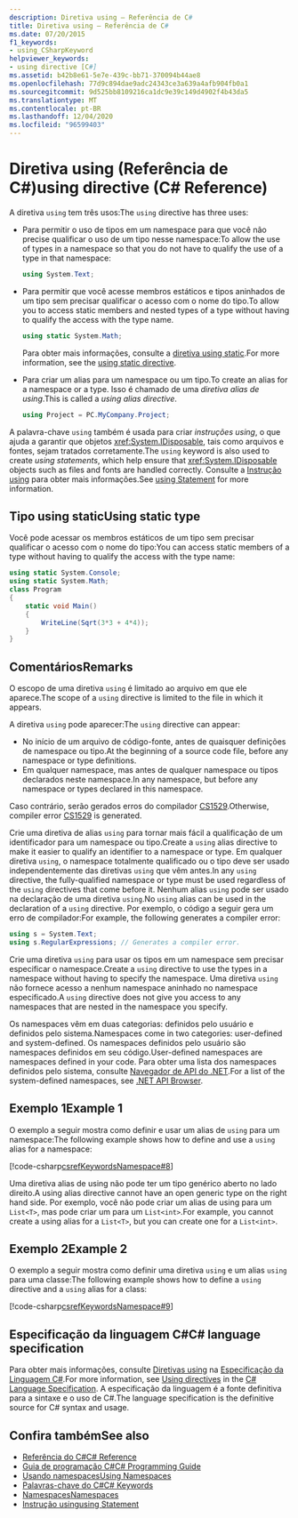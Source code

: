 ```yaml
---
description: Diretiva using – Referência de C#
title: Diretiva using – Referência de C#
ms.date: 07/20/2015
f1_keywords:
- using_CSharpKeyword
helpviewer_keywords:
- using directive [C#]
ms.assetid: b42b8e61-5e7e-439c-bb71-370094b44ae8
ms.openlocfilehash: 77d9c894dae9adc24343ce3a639a4afb904fb0a1
ms.sourcegitcommit: 9d525bb8109216ca1dc9e39c149d4902f4b43da5
ms.translationtype: MT
ms.contentlocale: pt-BR
ms.lasthandoff: 12/04/2020
ms.locfileid: "96599403"
---
```

# <a name="using-directive-c-reference"></a><span data-ttu-id="e8c74-103">Diretiva using (Referência de C#)</span><span class="sxs-lookup"><span data-stu-id="e8c74-103">using directive (C# Reference)</span></span>

<span data-ttu-id="e8c74-104">A diretiva `using` tem três usos:</span><span class="sxs-lookup"><span data-stu-id="e8c74-104">The `using` directive has three uses:</span></span>

- <span data-ttu-id="e8c74-105">Para permitir o uso de tipos em um namespace para que você não precise qualificar o uso de um tipo nesse namespace:</span><span class="sxs-lookup"><span data-stu-id="e8c74-105">To allow the use of types in a namespace so that you do not have to qualify the use of a type in that namespace:</span></span>

    ```csharp
    using System.Text;
    ```

- <span data-ttu-id="e8c74-106">Para permitir que você acesse membros estáticos e tipos aninhados de um tipo sem precisar qualificar o acesso com o nome do tipo.</span><span class="sxs-lookup"><span data-stu-id="e8c74-106">To allow you to access static members and nested types of a type without having to qualify the access with the type name.</span></span>

    ```csharp
    using static System.Math;
    ```

    <span data-ttu-id="e8c74-107">Para obter mais informações, consulte a [diretiva using static](using-static.md).</span><span class="sxs-lookup"><span data-stu-id="e8c74-107">For more information, see the [using static directive](using-static.md).</span></span>

- <span data-ttu-id="e8c74-108">Para criar um alias para um namespace ou um tipo.</span><span class="sxs-lookup"><span data-stu-id="e8c74-108">To create an alias for a namespace or a type.</span></span> <span data-ttu-id="e8c74-109">Isso é chamado de uma *diretiva alias de using*.</span><span class="sxs-lookup"><span data-stu-id="e8c74-109">This is called a *using alias directive*.</span></span>

    ```csharp
    using Project = PC.MyCompany.Project;
    ```

<span data-ttu-id="e8c74-110">A palavra-chave `using` também é usada para criar *instruções using*, o que ajuda a garantir que objetos <xref:System.IDisposable>, tais como arquivos e fontes, sejam tratados corretamente.</span><span class="sxs-lookup"><span data-stu-id="e8c74-110">The `using` keyword is also used to create *using statements*, which help ensure that <xref:System.IDisposable> objects such as files and fonts are handled correctly.</span></span> <span data-ttu-id="e8c74-111">Consulte a [Instrução using](using-statement.md) para obter mais informações.</span><span class="sxs-lookup"><span data-stu-id="e8c74-111">See [using Statement](using-statement.md) for more information.</span></span>

## <a name="using-static-type"></a><span data-ttu-id="e8c74-112">Tipo using static</span><span class="sxs-lookup"><span data-stu-id="e8c74-112">Using static type</span></span>

<span data-ttu-id="e8c74-113">Você pode acessar os membros estáticos de um tipo sem precisar qualificar o acesso com o nome do tipo:</span><span class="sxs-lookup"><span data-stu-id="e8c74-113">You can access static members of a type without having to qualify the access with the type name:</span></span>

```csharp
using static System.Console;
using static System.Math;
class Program
{
    static void Main()
    {
        WriteLine(Sqrt(3*3 + 4*4));
    }
}
```

## <a name="remarks"></a><span data-ttu-id="e8c74-114">Comentários</span><span class="sxs-lookup"><span data-stu-id="e8c74-114">Remarks</span></span>

<span data-ttu-id="e8c74-115">O escopo de uma diretiva `using` é limitado ao arquivo em que ele aparece.</span><span class="sxs-lookup"><span data-stu-id="e8c74-115">The scope of a `using` directive is limited to the file in which it appears.</span></span>

<span data-ttu-id="e8c74-116">A diretiva `using` pode aparecer:</span><span class="sxs-lookup"><span data-stu-id="e8c74-116">The `using` directive can appear:</span></span>

- <span data-ttu-id="e8c74-117">No início de um arquivo de código-fonte, antes de quaisquer definições de namespace ou tipo.</span><span class="sxs-lookup"><span data-stu-id="e8c74-117">At the beginning of a source code file, before any namespace or type definitions.</span></span>
- <span data-ttu-id="e8c74-118">Em qualquer namespace, mas antes de qualquer namespace ou tipos declarados neste namespace.</span><span class="sxs-lookup"><span data-stu-id="e8c74-118">In any namespace, but before any namespace or types declared in this namespace.</span></span>

<span data-ttu-id="e8c74-119">Caso contrário, serão gerados erros do compilador [CS1529](../../misc/cs1529.md).</span><span class="sxs-lookup"><span data-stu-id="e8c74-119">Otherwise, compiler error [CS1529](../../misc/cs1529.md) is generated.</span></span>

<span data-ttu-id="e8c74-120">Crie uma diretiva de alias `using` para tornar mais fácil a qualificação de um identificador para um namespace ou tipo.</span><span class="sxs-lookup"><span data-stu-id="e8c74-120">Create a `using` alias directive to make it easier to qualify an identifier to a namespace or type.</span></span> <span data-ttu-id="e8c74-121">Em qualquer diretiva `using`, o namespace totalmente qualificado ou o tipo deve ser usado independentemente das diretivas `using` que vêm antes.</span><span class="sxs-lookup"><span data-stu-id="e8c74-121">In any `using` directive, the fully-qualified namespace or type must be used regardless of the `using` directives that come before it.</span></span> <span data-ttu-id="e8c74-122">Nenhum alias `using` pode ser usado na declaração de uma diretiva `using`.</span><span class="sxs-lookup"><span data-stu-id="e8c74-122">No `using` alias can be used in the declaration of a `using` directive.</span></span> <span data-ttu-id="e8c74-123">Por exemplo, o código a seguir gera um erro de compilador:</span><span class="sxs-lookup"><span data-stu-id="e8c74-123">For example, the following generates a compiler error:</span></span>

```csharp
using s = System.Text;
using s.RegularExpressions; // Generates a compiler error.
```

<span data-ttu-id="e8c74-124">Crie uma diretiva `using` para usar os tipos em um namespace sem precisar especificar o namespace.</span><span class="sxs-lookup"><span data-stu-id="e8c74-124">Create a `using` directive to use the types in a namespace without having to specify the namespace.</span></span> <span data-ttu-id="e8c74-125">Uma diretiva `using` não fornece acesso a nenhum namespace aninhado no namespace especificado.</span><span class="sxs-lookup"><span data-stu-id="e8c74-125">A `using` directive does not give you access to any namespaces that are nested in the namespace you specify.</span></span>

<span data-ttu-id="e8c74-126">Os namespaces vêm em duas categorias: definidos pelo usuário e definidos pelo sistema.</span><span class="sxs-lookup"><span data-stu-id="e8c74-126">Namespaces come in two categories: user-defined and system-defined.</span></span> <span data-ttu-id="e8c74-127">Os namespaces definidos pelo usuário são namespaces definidos em seu código.</span><span class="sxs-lookup"><span data-stu-id="e8c74-127">User-defined namespaces are namespaces defined in your code.</span></span> <span data-ttu-id="e8c74-128">Para obter uma lista dos namespaces definidos pelo sistema, consulte [Navegador de API do .NET](../../../../api/index.md).</span><span class="sxs-lookup"><span data-stu-id="e8c74-128">For a list of the system-defined namespaces, see [.NET API Browser](../../../../api/index.md).</span></span>

## <a name="example-1"></a><span data-ttu-id="e8c74-129">Exemplo 1</span><span class="sxs-lookup"><span data-stu-id="e8c74-129">Example 1</span></span>

<span data-ttu-id="e8c74-130">O exemplo a seguir mostra como definir e usar um alias de `using` para um namespace:</span><span class="sxs-lookup"><span data-stu-id="e8c74-130">The following example shows how to define and use a `using` alias for a namespace:</span></span>

[!code-csharp[csrefKeywordsNamespace#8](~/samples/snippets/csharp/VS_Snippets_VBCSharp/csrefKeywordsNamespace/CS/csrefKeywordsNamespace2.cs#8)]

<span data-ttu-id="e8c74-131">Uma diretiva alias de using não pode ter um tipo genérico aberto no lado direito.</span><span class="sxs-lookup"><span data-stu-id="e8c74-131">A using alias directive cannot have an open generic type on the right hand side.</span></span> <span data-ttu-id="e8c74-132">Por exemplo, você não pode criar um alias de using para um `List<T>`, mas pode criar um para um `List<int>`.</span><span class="sxs-lookup"><span data-stu-id="e8c74-132">For example, you cannot create a using alias for a `List<T>`, but you can create one for a `List<int>`.</span></span>

## <a name="example-2"></a><span data-ttu-id="e8c74-133">Exemplo 2</span><span class="sxs-lookup"><span data-stu-id="e8c74-133">Example 2</span></span>

<span data-ttu-id="e8c74-134">O exemplo a seguir mostra como definir uma diretiva `using` e um alias `using` para uma classe:</span><span class="sxs-lookup"><span data-stu-id="e8c74-134">The following example shows how to define a `using` directive and a `using` alias for a class:</span></span>

[!code-csharp[csrefKeywordsNamespace#9](~/samples/snippets/csharp/VS_Snippets_VBCSharp/csrefKeywordsNamespace/CS/csrefKeywordsNamespace2.cs#9)]

## <a name="c-language-specification"></a><span data-ttu-id="e8c74-135">Especificação da linguagem C#</span><span class="sxs-lookup"><span data-stu-id="e8c74-135">C# language specification</span></span>

<span data-ttu-id="e8c74-136">Para obter mais informações, consulte [Diretivas using](~/_csharplang/spec/namespaces.md#using-directives) na [Especificação da Linguagem C#](/dotnet/csharp/language-reference/language-specification/introduction).</span><span class="sxs-lookup"><span data-stu-id="e8c74-136">For more information, see [Using directives](~/_csharplang/spec/namespaces.md#using-directives) in the [C# Language Specification](/dotnet/csharp/language-reference/language-specification/introduction).</span></span> <span data-ttu-id="e8c74-137">A especificação da linguagem é a fonte definitiva para a sintaxe e o uso de C#.</span><span class="sxs-lookup"><span data-stu-id="e8c74-137">The language specification is the definitive source for C# syntax and usage.</span></span>

## <a name="see-also"></a><span data-ttu-id="e8c74-138">Confira também</span><span class="sxs-lookup"><span data-stu-id="e8c74-138">See also</span></span>

- [<span data-ttu-id="e8c74-139">Referência do C#</span><span class="sxs-lookup"><span data-stu-id="e8c74-139">C# Reference</span></span>](../index.md)
- [<span data-ttu-id="e8c74-140">Guia de programação C#</span><span class="sxs-lookup"><span data-stu-id="e8c74-140">C# Programming Guide</span></span>](../../programming-guide/index.md)
- [<span data-ttu-id="e8c74-141">Usando namespaces</span><span class="sxs-lookup"><span data-stu-id="e8c74-141">Using Namespaces</span></span>](../../programming-guide/namespaces/using-namespaces.md)
- [<span data-ttu-id="e8c74-142">Palavras-chave do C#</span><span class="sxs-lookup"><span data-stu-id="e8c74-142">C# Keywords</span></span>](index.md)
- [<span data-ttu-id="e8c74-143">Namespaces</span><span class="sxs-lookup"><span data-stu-id="e8c74-143">Namespaces</span></span>](../../programming-guide/namespaces/index.md)
- [<span data-ttu-id="e8c74-144">Instrução using</span><span class="sxs-lookup"><span data-stu-id="e8c74-144">using Statement</span></span>](using-statement.md)
